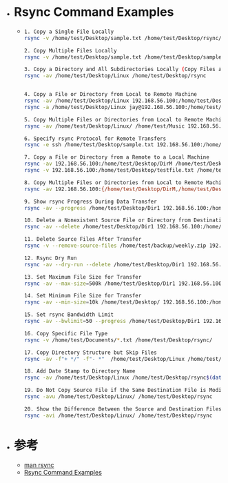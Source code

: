 - # Rsync Command Examples
	- ```bash
	  1. Copy a Single File Locally
	  rsync -v /home/test/Desktop/sample.txt /home/test/Desktop/rsync/
	  
	  2. Copy Multiple Files Locally
	  rsync -v /home/test/Desktop/sample.txt /home/test/Desktop/sample2rs.txt /home/test/Desktop/rsync
	  
	  3. Copy a Directory and All Subdirectories Locally (Copy Files and Directories Recursively)
	  rsync -av /home/test/Desktop/Linux /home/test/Desktop/rsync
	  
	  
	  4. Copy a File or Directory from Local to Remote Machine
	  rsync -av /home/test/Desktop/Linux 192.168.56.100:/home/test/Desktop/rsync
	  rsync -a /home/test/Desktop/Linux jay@192.168.56.100:/home/test/Desktop/rsync
	  
	  5. Copy Multiple Files or Directories from Local to Remote Machine
	  rsync -av /home/test/Desktop/Linux/ /home/test/Music 192.168.56.100:/home/test/Desktop/rsync
	  
	  6. Specify rsync Protocol for Remote Transfers
	  rsync -e ssh /home/test/Desktop/sample.txt 192.168.56.100:/home/test/Desktop
	  
	  7. Copy a File or Directory from a Remote to a Local Machine
	  rsync -av 192.168.56.100:/home/test/Desktop/DirM /home/test/Desktop
	  rsync -v 192.168.56.100:/home/test/Desktop/testfile.txt /home/test/Desktop
	  
	  8. Copy Multiple Files or Directories from Local to Remote Machine
	  rsync -av 192.168.56.100:{/home/test/Desktop/DirM,/home/test/Desktop/Dir1} /home/test/rsync
	  
	  9. Show rsync Progress During Data Transfer
	  rsync -av --progress /home/test/Desktop/Dir1 192.168.56.100:/home/test/Desktop/rsync
	  
	  10. Delete a Nonexistent Source File or Directory from Destination
	  rsync -av --delete /home/test/Desktop/Dir1 192.168.56.100:/home/test/Desktop/rsync
	  
	  11. Delete Source Files After Transfer
	  rsync -v --remove-source-files /home/test/backup/weekly.zip 192.168.56.100:/home/test/Desktop/rsync/
	  
	  12. Rsync Dry Run
	  rsync -av --dry-run --delete /home/test/Desktop/Dir1 192.168.56.100:/home/test/Desktop/rsync
	  
	  13. Set Maximum File Size for Transfer
	  rsync -av --max-size=500k /home/test/Desktop/Dir1 192.168.56.100:/home/test/Desktop/rsync/
	  
	  14. Set Minimum File Size for Transfer
	  rsync -av --min-size=10k /home/test/Desktop/ 192.168.56.100:/home/test/Desktop/rsync/
	  
	  15. Set rsync Bandwidth Limit
	  rsync -av --bwlimit=50 --progress /home/test/Desktop/Dir1 192.168.56.100:/home/test/Desktop/rsync/
	  
	  16. Copy Specific File Type
	  rsync -v /home/test/Documents/*.txt /home/test/Desktop/rsync/
	  
	  17. Copy Directory Structure but Skip Files
	  rsync -av -f"+ */" -f"- *"  /home/test/Desktop/Linux /home/test/Documents
	  
	  18. Add Date Stamp to Directory Name
	  rsync -av /home/test/Desktop/Linux /home/test/Desktop/rsync$(date +%Y-%m-%d)
	  
	  19. Do Not Copy Source File if the Same Destination File is Modified
	  rsync -avu /home/test/Desktop/Linux/ /home/test/Desktop/rsync
	  
	  20. Show the Difference Between the Source and Destination Files
	  rsync -avi /home/test/Desktop/Linux/ /home/test/Desktop/rsync
	  ```
- # 参考
	- [man rsync](https://linux.die.net/man/1/rsync)
	- [Rsync Command Examples](https://phoenixnap.com/kb/rsync-command-linux-examples)